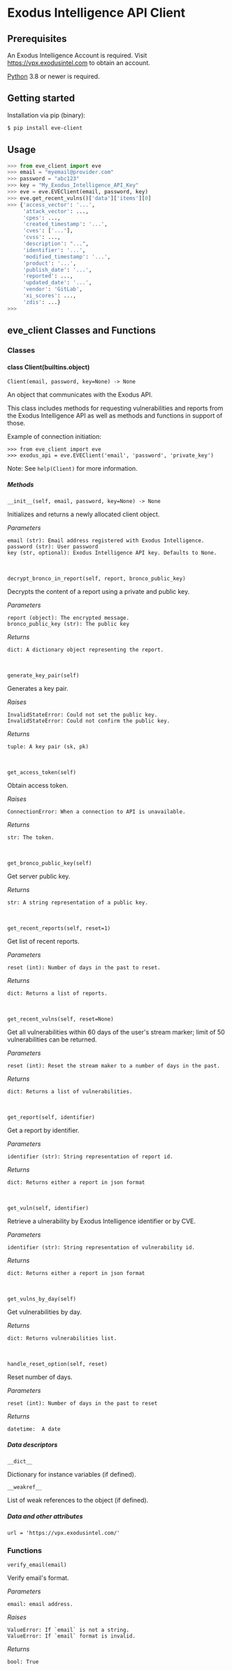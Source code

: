 # Exodus Intelligence API Client

## Prerequisites

An Exodus Intelligence Account is required. Visit https://vpx.exodusintel.com to obtain an account.

[Python](https://www.python.org/downloads/) 3.8 or newer is required.
&nbsp;
## Getting started

Installation via pip (binary):

```bash
$ pip install eve-client
```
[//]: # (Installation from binary: [TODO])
[//]: # ()
[//]: # (Download the wheel file from <here>:)
[//]: # ()
[//]: # (```bash)
[//]: # ($ pip install exodus_eve.whl)
[//]: # (```)
[//]: # ()
[//]: # (Installation from source:)
[//]: # ()
[//]: # (```bash)
[//]: # ($ git clone url)
[//]: # ($ cd eve)
[//]: # ($ pip install -r requirements.txt)
[//]: # (```)

## Usage

```python
>>> from eve_client import eve
>>> email = "myemail@provider.com"
>>> password = "abc123"
>>> key = "My_Exodus_Intelligence_API_Key"
>>> eve = eve.EVEClient(email, password, key)
>>> eve.get_recent_vulns()['data']['items'][0]
>>> {'access_vector': '...',
     'attack_vector': ...,
     'cpes': ...,
     'created_timestamp': '...',
     'cves': ['...'],
     'cvss': ...,
     'description': "...",
     'identifier': '...',
     'modified_timestamp': '...',
     'product': '...',
     'publish_date': '...',
     'reported': ...,
     'updated_date': '...',
     'vendor': 'GitLab',
     'xi_scores': ...,
     'zdis': ...}
>>>
```
## eve_client Classes and Functions

### Classes
[//]: # (    builtins.object)
[//]: # (        Client)

#### class Client(builtins.object)

`Client(email, password, key=None) -> None`

An object that communicates with the Exodus API.

This class includes methods for requesting vulnerabilities and reports from the Exodus Intelligence API as well as methods and functions in support of those.

Example of connection initiation:

    >>> from eve_client import eve
    >>> exodus_api = eve.EVEClient('email', 'password', 'private_key')

Note: See `help(Client)` for more information.

##### Methods

`__init__(self, email, password, key=None) -> None`

Initializes and returns a newly allocated client object.

*Parameters*

    email (str): Email address registered with Exodus Intelligence.
    password (str): User password
    key (str, optional): Exodus Intelligence API key. Defaults to None.
&nbsp;

`decrypt_bronco_in_report(self, report, bronco_public_key)`

Decrypts the content of a report using a private and public key.

*Parameters*

    report (object): The encrypted message.
    bronco_public_key (str): The public key

*Returns*

    dict: A dictionary object representing the report.
&nbsp;

`generate_key_pair(self)`

Generates a key pair.

*Raises*

    InvalidStateError: Could not set the public key.
    InvalidStateError: Could not confirm the public key.

*Returns*

    tuple: A key pair (sk, pk)
&nbsp;

`get_access_token(self)`

Obtain access token.

*Raises*

    ConnectionError: When a connection to API is unavailable.

*Returns*

    str: The token.
&nbsp;

`get_bronco_public_key(self)`

Get server public key.

*Returns*

    str: A string representation of a public key.
&nbsp;

`get_recent_reports(self, reset=1)`

Get list of recent reports.

*Parameters*

    reset (int): Number of days in the past to reset.

*Returns*

    dict: Returns a list of reports.
&nbsp;

`get_recent_vulns(self, reset=None)`

Get all vulnerabilities within 60 days of the user's stream marker; limit of 50 vulnerabilities can be returned.

*Parameters*

    reset (int): Reset the stream maker to a number of days in the past.

*Returns*

    dict: Returns a list of vulnerabilities.
&nbsp;

`get_report(self, identifier)`

Get a report by identifier.

*Parameters*

    identifier (str): String representation of report id.

*Returns*

    dict: Returns either a report in json format
&nbsp;

`get_vuln(self, identifier)`

Retrieve a ulnerability by Exodus Intelligence identifier or by CVE.

*Parameters*

    identifier (str): String representation of vulnerability id.

*Returns*

    dict: Returns either a report in json format
&nbsp;

`get_vulns_by_day(self)`

Get vulnerabilities by day.

*Returns*

    dict: Returns vulnerabilities list.
&nbsp;

`handle_reset_option(self, reset)`

Reset number of days.

*Parameters*

    reset (int): Number of days in the past to reset

*Returns*

    datetime:  A date

##### Data descriptors

`__dict__`

Dictionary for instance variables (if defined).

`__weakref__`

List of weak references to the object (if defined).

##### Data and other attributes

`url = 'https://vpx.exodusintel.com/'`

### Functions

`verify_email(email)`

Verify email's format.

*Parameters*

    email: email address.

*Raises*

    ValueError: If `email` is not a string.
    ValueError: If `email` format is invalid.

*Returns*

    bool: True
